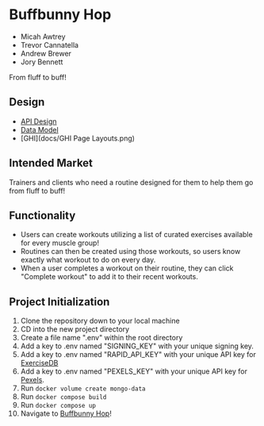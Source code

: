 # Buffbunny Hop

- Micah Awtrey
- Trevor Cannatella
- Andrew Brewer
- Jory Bennett

From fluff to buff!

## Design

 - [API Design](docs/api.md)
 - [Data Model](docs/data-model.md)
 - [GHI](docs/GHI Page Layouts.png)

## Intended Market

Trainers and clients who need a routine designed for them to help them go from fluff to buff!

## Functionality

- Users can create workouts utilizing a list of curated exercises available for every muscle group!
- Routines can then be created using those workouts, so users know exactly what workout to do on every day.
- When a user completes a workout on their routine, they can click "Complete workout" to add it to their recent workouts.

## Project Initialization

1. Clone the repository down to your local machine
2. CD into the new project directory
3. Create a file name ".env" within the root directory
4. Add a key to .env named "SIGNING_KEY" with your unique signing key.
5. Add a key to .env named "RAPID_API_KEY" with your unique API key for [ExerciseDB](https://rapidapi.com/justin-WFnsXH_t6/api/exercisedb/pricing)
6. Add a key to .env named "PEXELS_KEY" with your unique API key for [Pexels](https://www.pexels.com/api/).
7. Run `docker volume create mongo-data`
8. Run `docker compose build`
9. Run `docker compose up`
10. Navigate to [Buffbunny Hop](http://localhost:5173/)!
